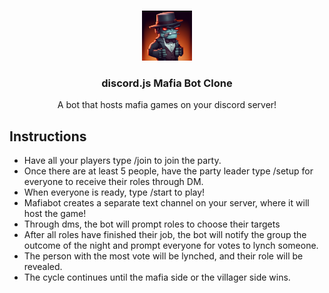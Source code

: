 <a name="readme-top"></a>

<br />
<div align="center">
  <img src="assets/img/logo.png" alt="Logo" width="80" height="80">
  <h3 align="center">discord.js Mafia Bot Clone</h3>
  <p align="center">
    A bot that hosts mafia games on your discord server!
  </p>
</div>


## Instructions

* Have all your players type /join to join the party.
* Once there are at least 5 people, have the party leader type /setup for everyone to receive their roles through DM.
* When everyone is ready, type /start to play!
* Mafiabot creates a separate text channel on your server, where it will host the game!
* Through dms, the bot will prompt roles to choose their targets
* After all roles have finished their job, the bot will notify the group the outcome of the night and prompt everyone for votes to lynch someone.
* The person with the most vote will be lynched, and their role will be revealed.
* The cycle continues until the mafia side or the villager side wins.